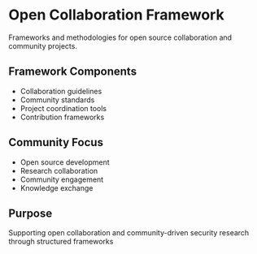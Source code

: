# Open Collaboration Framework

Frameworks and methodologies for open source collaboration and community projects.

## Framework Components
- Collaboration guidelines
- Community standards
- Project coordination tools
- Contribution frameworks

## Community Focus
- Open source development
- Research collaboration
- Community engagement
- Knowledge exchange

## Purpose
Supporting open collaboration and community-driven security research through structured frameworks
